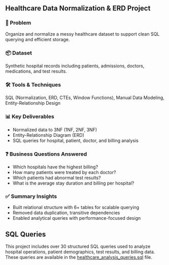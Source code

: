 ## Healthcare Data Normalization & ERD Project

### 🧠 Problem
Organize and normalize a messy healthcare dataset to support clean SQL querying and efficient storage.

### 📦 Dataset
Synthetic hospital records including patients, admissions, doctors, medications, and test results.

### 🛠️ Tools & Techniques
SQL (Normalization, ERD, CTEs, Window Functions), Manual Data Modeling, Entity-Relationship Design

### 📊 Key Deliverables
- Normalized data to 3NF (1NF, 2NF, 3NF)
- Entity-Relationship Diagram (ERD)
- SQL queries for hospital, patient, doctor, and billing analysis

### ❓ Business Questions Answered
- Which hospitals have the highest billing?
- How many patients were treated by each doctor?
- Which patients had abnormal test results?
- What is the average stay duration and billing per hospital?

### ✅ Summary Insights
- Built relational structure with 6+ tables for scalable querying
- Removed data duplication, transitive dependencies
- Enabled analytical queries with performance-focused design


## SQL Queries
This project includes over 30 structured SQL queries used to analyze hospital operations, patient demographics, test results, and billing data. These queries are available in the [healthcare_analysis_queries.sql](./queries.sql) file.

